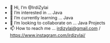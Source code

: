 - 👋 Hi, I’m @IrdiZylai
- 👀 I’m interested in ... Java
- 🌱 I’m currently learning ... Java
- 💞️ I’m looking to collaborate on ... Java Projects
- 📫 How to reach me ... irdizylai@gmail.com / https://www.instagram.com/irdizylai/

<!---
IrdiZylai/IrdiZylai is a ✨ special ✨ repository because its `README.md` (this file) appears on your GitHub profile.
You can click the Preview link to take a look at your changes.
--->
